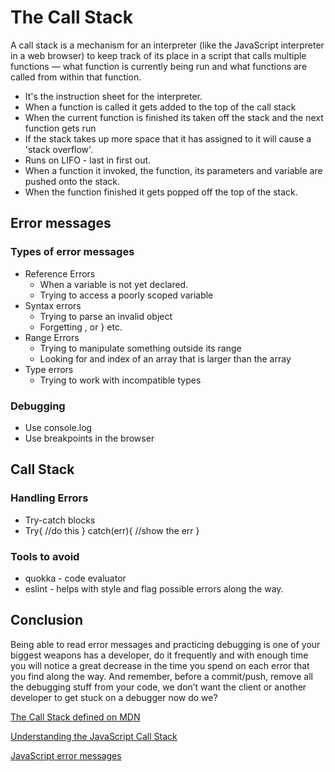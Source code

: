 
# The Call Stack
A call stack is a mechanism for an interpreter (like the JavaScript interpreter in a web browser) to keep track of its place in a script that calls multiple functions — what function is currently being run and what functions are called from within that function.
- It's the instruction sheet for the interpreter.
- When a function is called it gets added to the top of the call stack
- When the current function is finished its taken off the stack and the next function gets run
- If the stack takes up more space that it has assigned to it will cause a 'stack overflow'.
- Runs on LIFO - last in first out.
- When a function it invoked, the function, its parameters and variable are pushed onto the stack.
- When the function finished it gets popped off the top of the stack.

## Error messages
### Types of error messages
- Reference Errors
  - When a variable is not yet declared.
  - Trying to access a poorly scoped variable
- Syntax errors
  - Trying to parse an invalid object
  - Forgetting , or } etc.
- Range Errors
  - Trying to manipulate something outside its range
  - Looking for and index of an array that is larger than the array
- Type errors
  - Trying to work with incompatible types
### Debugging
- Use console.log
- Use breakpoints in the browser
## Call Stack
### Handling Errors
- Try-catch blocks
- Try{ //do this } catch(err){ //show the err }
### Tools to avoid
- quokka - code evaluator
- eslint - helps with style and flag possible errors along the way.

## Conclusion
Being able to read error messages and practicing debugging is one of your biggest weapons has a developer, do it frequently and with enough time you will notice a great decrease in the time you spend on each error that you find along the way. And remember, before a commit/push, remove all the debugging stuff from your code, we don’t want the client or another developer to get stuck on a debugger now do we?

[The Call Stack defined on MDN](https://developer.mozilla.org/en-US/docs/Glossary/Call_stack)

[Understanding the JavaScript Call Stack](https://www.freecodecamp.org/news/understanding-the-javascript-call-stack-861e41ae61d4/)

[JavaScript error messages](https://codeburst.io/javascript-error-messages-debugging-d23f84f0ae7c)